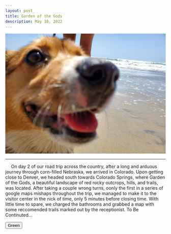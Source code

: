 ```yaml
---
layout: post
title: Garden of the Gods
description: May 10, 2022
---
```

<head>
<link rel="stylesheet" href="css/main.css">
<body>

<p align="center">
  <img src="/assets/CorgiCloseup-min.jpg" width=auto height=auto>
  <hr />
  <p>
    &emsp; 
    On day 2 of our road trip across the country, after a long and arduous journey through corn-filled Nebraska, we arrived in Colorado. Upon getting close to Denver, we headed south towards Colorado Springs, where Garden of the Gods, a beautiful landscape of red rocky outcrops, hills, and trails, was located. After taking a couple wrong turns, oonly the first in a series of google maps mishaps throughout the trip, we managed to make it to the visitor center in the nick of time, only 5 minutes before closing time. With little time to spare, we charged the bathrooms and grabbed a map with some reccomended trails marked out by the receptionist. To Be Continuted…
  </p>
  
  <p>
    <button class="button button1">Green</button>
  </p>
  
</p>
  
</body>
</head>
